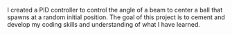I created a PID controller to control the angle of a beam to center a ball that spawns at a random initial position. The goal of this project is to cement and develop my coding skills and understanding of what I have learned. 
